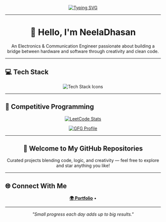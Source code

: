 <p align="center">
  <a href="#">
    <img src="https://readme-typing-svg.herokuapp.com?font=Fira+Code&size=24&pause=1000&color=00FEEF&width=600&center=true&vCenter=true&lines=Hey+I'm+Das.;Engineer,+Developer+%26+Problem+Solver.;Designing+my+Future,+One+Line+at+a+Time." alt="Typing SVG" />
  </a>
</p>


---

<h1 align="center">🚀 Hello, I'm NeelaDhasan</h1>
<p align="center">An Electronics & Communication Engineer passionate about building a bridge between hardware and software through creativity and clean code.</p>

---

## 💻 Tech Stack
<p align="center">
  <img src="https://skillicons.dev/icons?i=java,springboot,react,git,github,linux,vscode,html,css" alt="Tech Stack Icons" />
</p>

---

## 🎯 Competitive Programming
<p align="center">
  <a href="https://leetcode.com/u/727822tuec132/">
    <img src="https://leetcard.jacoblin.cool/727822tuec132?ext=contest" alt="LeetCode Stats" />
  </a>
</p>

<p align="center">
  <a href="https://auth.geeksforgeeks.org/user/727822t5tl3/">
    <img src="https://img.shields.io/badge/Visit%20My-GFG%20Profile-brightgreen?style=for-the-badge&logo=geeksforgeeks" alt="GFG Profile" />
  </a>
</p>

---

<h2 align="center">📂 Welcome to My GitHub Repositories</h2>
<p align="center">Curated projects blending code, logic, and creativity — feel free to explore and star anything you like!</p>

---

## 🌐 Connect With Me
<p align="center">
  <a href="https://neeladhasanportfolio.netlify.app/"><strong>🌍 Portfolio</strong></a> •
</p>

---

<p align="center"><i>"Small progress each day adds up to big results."</i></p>
